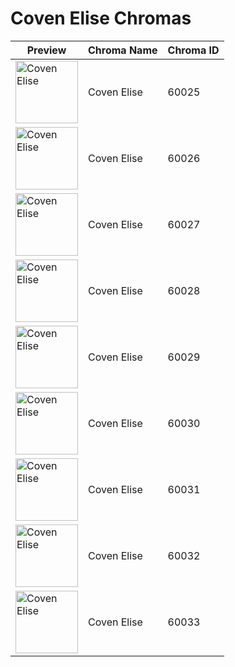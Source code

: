 # Coven Elise Chromas

| Preview | Chroma Name | Chroma ID |
|---|---|---|
| <img src='https://raw.communitydragon.org/latest/plugins/rcp-be-lol-game-data/global/default/v1/champion-chroma-images/60/60025.png' alt='Coven Elise' width='100'> | Coven Elise | 60025 |
| <img src='https://raw.communitydragon.org/latest/plugins/rcp-be-lol-game-data/global/default/v1/champion-chroma-images/60/60026.png' alt='Coven Elise' width='100'> | Coven Elise | 60026 |
| <img src='https://raw.communitydragon.org/latest/plugins/rcp-be-lol-game-data/global/default/v1/champion-chroma-images/60/60027.png' alt='Coven Elise' width='100'> | Coven Elise | 60027 |
| <img src='https://raw.communitydragon.org/latest/plugins/rcp-be-lol-game-data/global/default/v1/champion-chroma-images/60/60028.png' alt='Coven Elise' width='100'> | Coven Elise | 60028 |
| <img src='https://raw.communitydragon.org/latest/plugins/rcp-be-lol-game-data/global/default/v1/champion-chroma-images/60/60029.png' alt='Coven Elise' width='100'> | Coven Elise | 60029 |
| <img src='https://raw.communitydragon.org/latest/plugins/rcp-be-lol-game-data/global/default/v1/champion-chroma-images/60/60030.png' alt='Coven Elise' width='100'> | Coven Elise | 60030 |
| <img src='https://raw.communitydragon.org/latest/plugins/rcp-be-lol-game-data/global/default/v1/champion-chroma-images/60/60031.png' alt='Coven Elise' width='100'> | Coven Elise | 60031 |
| <img src='https://raw.communitydragon.org/latest/plugins/rcp-be-lol-game-data/global/default/v1/champion-chroma-images/60/60032.png' alt='Coven Elise' width='100'> | Coven Elise | 60032 |
| <img src='https://raw.communitydragon.org/latest/plugins/rcp-be-lol-game-data/global/default/v1/champion-chroma-images/60/60033.png' alt='Coven Elise' width='100'> | Coven Elise | 60033 |
